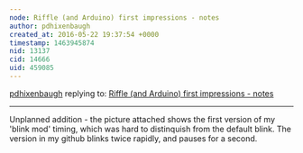 ```yaml
---
node: Riffle (and Arduino) first impressions - notes
author: pdhixenbaugh
created_at: 2016-05-22 19:37:54 +0000
timestamp: 1463945874
nid: 13137
cid: 14666
uid: 459085
---
```




[pdhixenbaugh](../profile/pdhixenbaugh) replying to: [Riffle (and Arduino) first impressions - notes](../notes/pdhixenbaugh/05-22-2016/riffle-and-arduino-first-impressions-notes)

----
Unplanned addition - the picture attached shows the first version of my 'blink mod' timing, which was hard to distinquish from the default blink. The version in my github blinks twice rapidly, and pauses for a second.